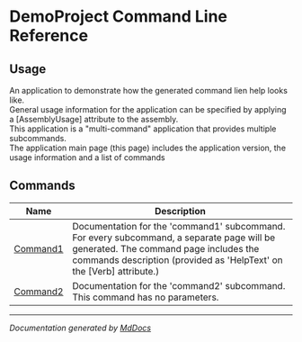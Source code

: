﻿<!--  
  <auto-generated>   
    The contents of this file were generated by a tool.  
    Changes to this file may be list if the file is regenerated  
  </auto-generated>   
-->

# DemoProject Command Line Reference

## Usage

An application to demonstrate how the generated command lien help looks like.  
General usage information for the application can be specified by applying a \[AssemblyUsage\] attribute to the assembly.  
This application is a "multi\-command" application that provides multiple subcommands.  
The application main page (this page) includes the application version, the usage information and a list of commands

## Commands

| Name                             | Description                                                                                                                                                                                                  |
| -------------------------------- | ------------------------------------------------------------------------------------------------------------------------------------------------------------------------------------------------------------ |
| [Command1](commands/Command1.md) | Documentation for the 'command1' subcommand. For every subcommand, a separate page will be generated. The command page includes the commands description (provided as 'HelpText' on the \[Verb\] attribute.) |
| [Command2](commands/Command2.md) | Documentation for the 'command2' subcommand. This command has no parameters.                                                                                                                                 |

___

*Documentation generated by [MdDocs](https://github.com/ap0llo/mddocs)*
